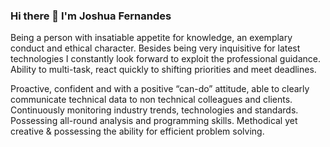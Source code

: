 ### Hi there 👋 I'm Joshua Fernandes
              
Being a person with insatiable appetite for knowledge, an exemplary conduct and ethical character. Besides being very inquisitive for latest technologies I constantly look forward to exploit the professional guidance. Ability to multi-task, react quickly to shifting priorities and meet deadlines.

Proactive, confident and with a positive “can-do” attitude, able to clearly communicate technical data to non technical colleagues and clients. Continuously monitoring industry trends, technologies and standards. Possessing all-round analysis and programming skills. Methodical yet creative & possessing the ability for efficient problem solving.
